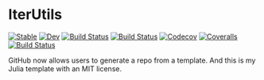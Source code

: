# IterUtils

[![Stable](https://img.shields.io/badge/docs-stable-blue.svg)](https://singularitti.github.io/IterUtils.jl/stable)
[![Dev](https://img.shields.io/badge/docs-dev-blue.svg)](https://singularitti.github.io/IterUtils.jl/dev)
[![Build Status](https://travis-ci.com/singularitti/IterUtils.jl.svg?branch=master)](https://travis-ci.com/singularitti/IterUtils.jl)
[![Build Status](https://ci.appveyor.com/api/projects/status/github/singularitti/IterUtils.jl?svg=true)](https://ci.appveyor.com/project/singularitti/IterUtils-jl)
[![Codecov](https://codecov.io/gh/singularitti/IterUtils.jl/branch/master/graph/badge.svg)](https://codecov.io/gh/singularitti/IterUtils.jl)
[![Coveralls](https://coveralls.io/repos/github/singularitti/IterUtils.jl/badge.svg?branch=master)](https://coveralls.io/github/singularitti/IterUtils.jl?branch=master)
[![Build Status](https://api.cirrus-ci.com/github/singularitti/IterUtils.jl.svg)](https://cirrus-ci.com/github/singularitti/IterUtils.jl)

GitHub now allows users to generate a repo from a template. And this is my Julia template with an MIT license.
